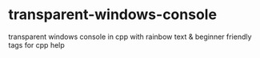 # transparent-windows-console
transparent windows console in cpp with rainbow text &amp; beginner friendly tags for cpp help
